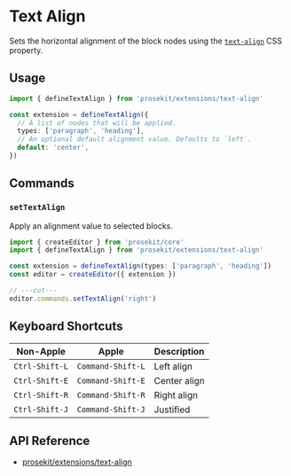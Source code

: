 # Text Align

Sets the horizontal alignment of the block nodes using the [`text-align`] CSS property.

## Usage

```ts twoslash
import { defineTextAlign } from 'prosekit/extensions/text-align'

const extension = defineTextAlign({
  // A list of nodes that will be applied.
  types: ['paragraph', 'heading'],
  // An optional default alignment value. Defaults to `left`.
  default: 'center',
})
```

## Commands

### `setTextAlign`

Apply an alignment value to selected blocks.

```ts
import { createEditor } from 'prosekit/core'
import { defineTextAlign } from 'prosekit/extensions/text-align'

const extension = defineTextAlign(types: ['paragraph', 'heading'])
const editor = createEditor({ extension })

// ---cut---
editor.commands.setTextAlign('right')
```

## Keyboard Shortcuts

| Non-Apple      | Apple             | Description  |
| -------------- | ----------------- | ------------ |
| `Ctrl-Shift-L` | `Command-Shift-L` | Left align   |
| `Ctrl-Shift-E` | `Command-Shift-E` | Center align |
| `Ctrl-Shift-R` | `Command-Shift-R` | Right align  |
| `Ctrl-Shift-J` | `Command-Shift-J` | Justified    |

## API Reference

- [prosekit/extensions/text-align](/references/extensions/text-align)

<!-- Link references -->

[`text-align`]: https://developer.mozilla.org/en-US/docs/Web/CSS/text-align
